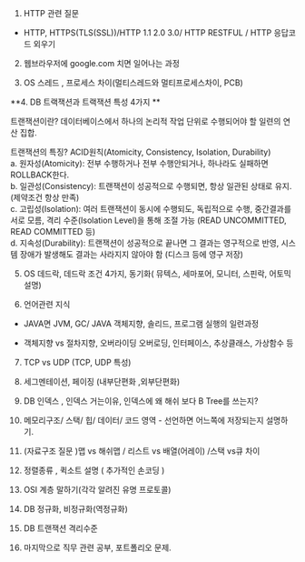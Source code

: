 1. HTTP 관련 질문

- HTTP, HTTPS(TLS(SSL))/HTTP 1.1 2.0 3.0/ HTTP RESTFUL / HTTP 응답코드 외우기

 

2. 웹브라우저에 google.com 치면 일어나는 과정

 

3. OS 스레드 , 프로세스 차이(멀티스레드와 멀티프로세스차이, PCB)

 

**4. DB 트랙잭션과 트랙잭션 특성 4가지  **
  
트랜잭션이란? 데이터베이스에서 하나의 논리적 작업 단위로 수행되어야 할 일련의 연산 집합.  
  
트랜잭션의 특징? ACID원칙(Atomicity, Consistency, Isolation, Durability)  
a. 원자성(Atomicity): 전부 수행하거나 전부 수행안되거나, 하나라도 실패하면 ROLLBACK한다.  
b. 일관성(Consistency): 트랜잭션이 성공적으로 수행되면, 항상 일관된 상태로 유지.(제약조건 항상 만족)  
c. 고립성(Isolation): 여러 트랜잭션이 동시에 수행되도, 독립적으로 수행, 중간결과를 서로 모름, 격리 수준(Isolation Level)을 통해 조절 가능 (READ UNCOMMITTED, READ COMMITTED 등)  
d. 지속성(Durability): 트랜잭션이 성공적으로 끝나면 그 결과는 영구적으로 반영, 시스템 장애가 발생해도 결과는 사라지지 않아야 함 (디스크 등에 영구 저장)  
  
5. OS 데드락, 데드락 조건 4가지, 동기화( 뮤텍스, 세마포어, 모니터, 스핀락, 어토믹 설명)

 

6. 언어관련 지식

- JAVA면 JVM, GC/ JAVA 객체지향, 솔리드, 프로그램 실행의 일련과정 

- 객체지향 vs 절차지향, 오버라이딩 오버로딩, 인터페이스, 추상클래스, 가상함수 등

 

7. TCP vs UDP (TCP, UDP 특성)

 

8. 세그멘테이션, 페이징 (내부단편화 ,외부단편화)

 

9. DB 인덱스 , 인덱스 거는이유, 인덱스에 왜 해쉬 보다 B Tree를 쓰는지?

 

10. 메모리구조/ 스택/ 힙/ 데이터/ 코드 영역 - 선언하면 어느쪽에 저장되는지 설명하기.

 

11. (자료구조 질문 )맵 vs 해쉬맵 / 리스트 vs 배열(어레이) /스택 vs큐 차이

 

12. 정렬종류 , 퀵소트 설명 ( 추가적인 손코딩 ) 

 

13. OSI 계층 말하기(각각 알려진 유명 프로토콜)

 

14. DB 정규화, 비정규화(역정규화)

 

15. DB 트랜잭션 격리수준

 

16. 마지막으로 직무 관련 공부, 포트폴리오 문제.
